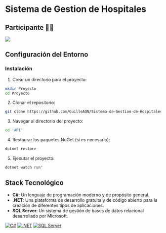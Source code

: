 # Sistema de Gestion de Hospitales

## Participante 👩‍🎓

<a href="https://github.com/GuilleAQN/Sistema-de-Gestion-de-Hospitales/graphs/contributors">
  <img src="https://contrib.rocks/image?repo=GuilleAQN/Sistema-de-Gestion-de-Hospitales" />
</a>

## Configuración del Entorno

### Instalación

1. Crear un directorio para el proyecto:

```sh
mkdir Proyecto
cd Proyecto
```

2. Clonar el repositorio:

```sh
git clone https://github.com/GuilleAQN/Sistema-de-Gestion-de-Hospitales.git
```

3. Navegar al directorio del proyecto:

```sh
cd 'API'
```

4. Restaurar los paquetes NuGet (si es necesario):

```sh
dotnet restore
```

5. Ejecutar el proyecto:

```sh
dotnet watch run"
```

## Stack Tecnológico

- **C#**: Un lenguaje de programación moderno y de propósito general.
- **.NET**: Una plataforma de desarrollo gratuita y de código abierto para la creación de diferentes tipos de aplicaciones.
- **SQL Server**: Un sistema de gestión de bases de datos relacional desarrollado por Microsoft.

[![C#](https://img.shields.io/badge/C%23-12-blue)](https://dotnet.microsoft.com/en-us/languages/csharp)
[![.NET](https://img.shields.io/badge/.NET-8.0-blueviolet)](https://dotnet.microsoft.com/en-us/download/dotnet/8.0)
[![SQL Server](https://img.shields.io/badge/SQL_Server-2019-orange)](https://www.microsoft.com/en-us/sql-server/sql-server-downloads)
